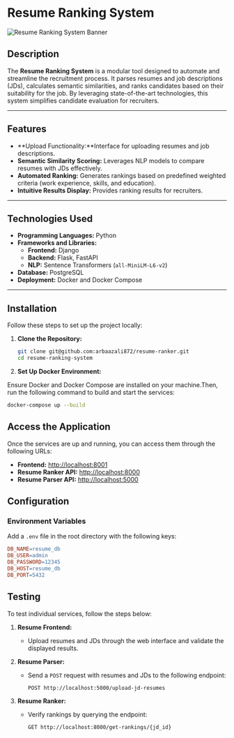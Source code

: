 # Resume Ranking System

![Resume Ranking System Banner](path/to/banner-image.png)

## Description

The **Resume Ranking System** is a modular tool designed to automate and streamline the recruitment process. It parses resumes and job descriptions (JDs), calculates semantic similarities, and ranks candidates based on their suitability for the job. By leveraging state-of-the-art technologies, this system simplifies candidate evaluation for recruiters.

---

## Features

- **Upload Functionality:**Interface for uploading resumes and job descriptions.
- **Semantic Similarity Scoring:** Leverages NLP models to compare resumes with JDs effectively.
- **Automated Ranking:** Generates rankings based on predefined weighted criteria (work experience, skills, and education).
- **Intuitive Results Display:** Provides ranking results for recruiters.

---

## Technologies Used

- **Programming Languages:** Python
- **Frameworks and Libraries:**
  - **Frontend:** Django
  - **Backend:** Flask, FastAPI
  - **NLP:** Sentence Transformers (`all-MiniLM-L6-v2`)
- **Database:** PostgreSQL
- **Deployment:** Docker and Docker Compose

---


## Installation

Follow these steps to set up the project locally:

1. **Clone the Repository:**
   ```bash
   git clone git@github.com:arbaazali872/resume-ranker.git
   cd resume-ranking-system
2. **Set Up Docker Environment:**

 Ensure Docker and Docker Compose are installed on your machine.Then, run the following command to build and start the services:

```bash
docker-compose up --build
```

## Access the Application

Once the services are up and running, you can access them through the following URLs:

- **Frontend:** [http://localhost:8001](http://localhost:8001)
- **Resume Ranker API:** [http://localhost:8000](http://localhost:8000)
- **Resume Parser API:** [http://localhost:5000](http://localhost:5000)


## Configuration

### Environment Variables

Add a `.env` file in the root directory with the following keys:

```makefile
DB_NAME=resume_db
DB_USER=admin
DB_PASSWORD=12345
DB_HOST=resume_db
DB_PORT=5432
```


## Testing

To test individual services, follow the steps below:

1. **Resume Frontend:**  
   - Upload resumes and JDs through the web interface and validate the displayed results.

2. **Resume Parser:**  
   - Send a `POST` request with resumes and JDs to the following endpoint:  
     ```http
     POST http://localhost:5000/upload-jd-resumes
     ```

3. **Resume Ranker:**  
   - Verify rankings by querying the endpoint:  
     ```http
     GET http://localhost:8000/get-rankings/{jd_id}
     ```
